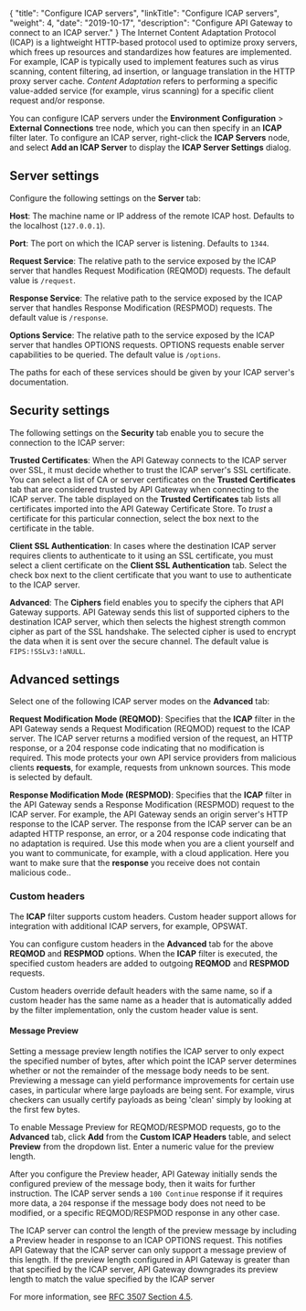 {
"title": "Configure ICAP servers",
  "linkTitle": "Configure ICAP servers",
  "weight": 4,
  "date": "2019-10-17",
  "description": "Configure API Gateway to connect to an ICAP server."
}
The Internet Content Adaptation Protocol (ICAP) is a lightweight HTTP-based protocol used to optimize proxy servers, which frees up resources and standardizes how features are implemented. For example, ICAP is typically used to implement features such as virus scanning, content filtering, ad insertion, or language translation in the HTTP proxy server cache. *Content Adaptation*
refers to performing a specific value-added service (for example, virus scanning) for a specific client request and/or response.

You can configure ICAP servers under the **Environment Configuration** > **External Connections**
tree node, which you can then specify in an **ICAP**
filter later. To configure an ICAP server, right-click the **ICAP Servers**
node, and select **Add an ICAP Server**
to display the **ICAP Server Settings**
dialog.

## Server settings

Configure the following settings on the **Server**
tab:

**Host**: The machine name or IP address of the remote ICAP host. Defaults to the localhost (`127.0.0.1`).

**Port**: The port on which the ICAP server is listening. Defaults to `1344`.

**Request Service**: The relative path to the service exposed by the ICAP server that handles Request Modification (REQMOD) requests. The default value is `/request`.

**Response Service**: The relative path to the service exposed by the ICAP server that handles Response Modification (RESPMOD) requests. The default value is `/response`.

**Options Service**: The relative path to the service exposed by the ICAP server that handles OPTIONS requests. OPTIONS requests enable server capabilities to be queried. The default value is `/options`.

The paths for each of these services should be given by your ICAP server's documentation.

## Security settings

The following settings on the **Security**
tab enable you to secure the connection to the ICAP server:

**Trusted Certificates**:
When the API Gateway connects to the ICAP server over SSL, it must decide whether to trust the ICAP server's SSL certificate. You can select a list of CA or server certificates on the **Trusted Certificates**
tab that are considered trusted by API Gateway when connecting to the ICAP server. The table displayed on the **Trusted Certificates**
tab lists all certificates imported into the API Gateway Certificate Store. To *trust*
a certificate for this particular connection, select the box next to the certificate in the table.

**Client SSL Authentication**:
In cases where the destination ICAP server requires clients to authenticate to it using an SSL certificate, you must select a client certificate on the **Client SSL Authentication**
tab. Select the check box next to the client certificate that you want to use to authenticate to the ICAP server.

**Advanced**:
The **Ciphers**
field enables you to specify the ciphers that API Gateway supports. API Gateway sends this list of supported ciphers to the destination ICAP server, which then selects the highest strength common cipher as part of the SSL handshake.
The selected cipher is used to encrypt the data when it is sent over the secure channel.
The default value is `FIPS:!SSLv3:!aNULL`.

## Advanced settings

Select one of the following ICAP server modes on the **Advanced**
tab:

**Request Modification Mode (REQMOD)**: Specifies that the **ICAP** filter in the API Gateway sends a Request Modification (REQMOD) request to the ICAP server. The ICAP server returns a modified version of the request, an HTTP response, or a 204 response code indicating that no modification is required. This mode protects your own API service providers from malicious clients **requests**, for example, requests from unknown sources. This mode is selected by default.

**Response Modification Mode (RESPMOD)**: Specifies that the **ICAP** filter in the API Gateway sends a Response Modification (RESPMOD) request to the ICAP server. For example, the API Gateway sends an origin server's HTTP response to the ICAP server. The response from the ICAP server can be an adapted HTTP response, an error, or a 204 response code indicating that no adaptation is required. Use this mode when you are a client yourself and you want to communicate, for example, with a cloud application. Here you want to make sure that the **response** you receive does not contain malicious code..

### Custom headers

The **ICAP** filter supports custom headers. Custom header support allows for integration with additional ICAP servers, for example, OPSWAT.

You can configure custom headers in the **Advanced** tab for the above **REQMOD** and **RESPMOD** options.
When the **ICAP** filter is executed, the specified custom headers are added to outgoing **REQMOD** and **RESPMOD** requests.

Custom headers override default headers with the same name, so if a custom header has the same name as a header that is automatically added by the filter implementation, only the custom header value is sent.

#### Message Preview

Setting a message preview length notifies the ICAP server to only expect the specified number of bytes, after which point the ICAP server determines whether or not the remainder of the message body needs to be sent. Previewing a message can yield performance improvements for certain use cases, in particular where large payloads are being sent. For example, virus checkers can usually certify payloads as being 'clean' simply by looking at the first few bytes.

To enable Message Preview for REQMOD/RESPMOD requests, go to the **Advanced** tab, click **Add** from the **Custom ICAP Headers** table, and select **Preview** from the dropdown list. Enter a numeric value for the preview length.

After you configure the Preview header, API Gateway initially sends the configured preview of the message body, then it waits for further instruction. The ICAP server sends a `100 Continue` response if it requires more data, a `204` response if the message body does not need to be modified, or a specific REQMOD/RESPMOD response in any other case.

The ICAP server can control the length of the preview message by including a Preview header in response to an ICAP OPTIONS request. This notifies API Gateway that the ICAP server can only support a message preview of this length. If the preview length configured in API Gateway is greater than that specified by the ICAP server, API Gateway downgrades its preview length to match the value specified by the ICAP server

For more information, see [RFC 3507 Section 4.5](https://datatracker.ietf.org/doc/html/rfc3507#section-4.5).